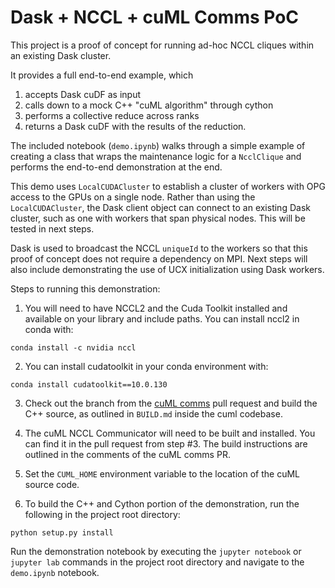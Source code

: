 # Dask + NCCL + cuML Comms PoC

This project is a proof of concept for running ad-hoc NCCL cliques within an existing Dask cluster. 

It provides a full end-to-end example, which
1. accepts Dask cuDF as input
2. calls down to a mock C++ "cuML algorithm" through cython 
3. performs a collective reduce across ranks
4. returns a Dask cuDF with the results of the reduction.

The included notebook (`demo.ipynb`) walks through a simple example of creating a class that wraps the maintenance logic for a `NcclClique` and performs the end-to-end demonstration at the end. 

This demo uses `LocalCUDACluster` to establish a cluster of workers with OPG access to the GPUs on a single node. Rather than using the `LocalCUDACluster`, the Dask client object can connect to an existing Dask cluster, such as one with workers that span physical nodes. This will be tested in next steps.

Dask is used to broadcast the NCCL `uniqueId` to the workers so that this proof of concept does not require a dependency on MPI. Next steps will also include demonstrating the use of UCX initialization using Dask workers. 

Steps to running this demonstration:

1. You will need to have NCCL2 and the Cuda Toolkit installed and available on your library and include paths. You 
can install nccl2 in conda with: 

`conda install -c nvidia nccl`

2. You can install cudatoolkit in your conda environment with:

`conda install cudatoolkit==10.0.130`

3. Check out the branch from the [cuML comms](https://github.com/rapidsai/cuml/pull/643) pull request and build the C++ source, as outlined in `BUILD.md` inside the cuml codebase. 

4. The cuML NCCL Communicator will need to be built and installed. You can find it in the pull request from step #3. The build instructions are outlined in the comments of the cuML comms PR.

5. Set the `CUML_HOME` environment variable to the location of the cuML source code.

6. To build the C++ and Cython portion of the demonstration, run the following in the project root directory:

`python setup.py install`


Run the demonstration notebook by executing the `jupyter notebook` or `jupyter lab` commands in the project root directory and navigate to the `demo.ipynb` notebook.

